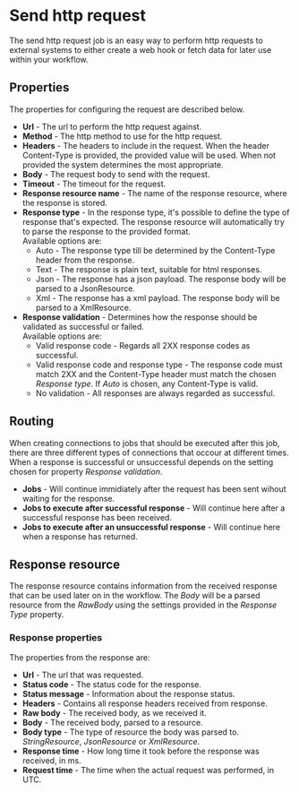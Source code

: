 # Send http request

The send http request job is an easy way to perform http requests to external systems to either create a web hook or fetch data for later use within your workflow.

## Properties

The properties for configuring the request are described below.

* **Url** - The url to perform the http request against.
* **Method** - The http method to use for the http request.
* **Headers** - The headers to include in the request. When the header Content-Type is provided, the provided value will be used. When not provided the system determines the most appropriate.
* **Body** - The request body to send with the request.
* **Timeout** - The timeout for the request.
* **Response resource name** - The name of the response resource, where the response is stored.
* **Response type** - In the response type, it's possible to define the type of response that's expected. The response resource will automatically try to parse the response to the provided format.  
Available options are:
  * Auto - The response type till be determined by the Content-Type header from the response.
  * Text - The response is plain text, suitable for html responses.
  * Json - The response has a json payload. The response body will be parsed to a JsonResource.
  * Xml - The response has a xml payload. The response body will be parsed to a XmlResource.
* **Response validation** - Determines how the response should be validated as successful or failed.  
Available options are:
  * Valid response code - Regards all 2XX response codes as successful.
  * Valid response code and response type - The response code must match 2XX and the Content-Type header must match the chosen _Response type_. If _Auto_ is chosen, any Content-Type is valid.
  * No validation - All responses are always regarded as successful.

## Routing

When creating connections to jobs that should be executed after this job, there are three different types of connections that occour at different times. When a response is successful or unsuccessful depends on the setting chosen for property _Response validation_.

* **Jobs** - Will continue immidiately after the request has been sent wihout waiting for the response.
* **Jobs to execute after successful response** - Will continue here after a successful response has been received.
* **Jobs to execute after an unsuccessful response** - Will continue here when a response has returned.

## Response resource

The response resource contains information from the received response that can be used later on in the workflow. The _Body_ will be a parsed resource from the _RawBody_ using the settings provided in the _Response Type_ property.

### Response properties

The properties from the response are:

* **Url** - The url that was requested.
* **Status code** - The status code for the response.
* **Status message** - Information about the response status.
* **Headers** - Contains all response headers received from response.
* **Raw body** - The received body, as we received it.
* **Body** - The received body, parsed to a resource.
* **Body type** - The type of resource the body was parsed to. _StringResource_, _JsonResource_ or _XmlResource_.
* **Response time** - How long time it took before the response was received, in ms.
* **Request time** - The time when the actual request was performed, in UTC.
